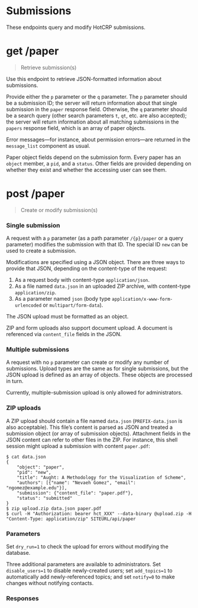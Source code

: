 # Submissions

These endpoints query and modify HotCRP submissions.


# get /paper

> Retrieve submission(s)

Use this endpoint to retrieve JSON-formatted information about submissions.

Provide either the `p` parameter or the `q` parameter. The `p` parameter
should be a submission ID; the server will return information about that
single submission in the `paper` response field. Otherwise, the `q` parameter
should be a search query (other search parameters `t`, `qt`, etc. are also
accepted); the server will return information about all matching submissions
in the `papers` response field, which is an array of paper objects.

Error messages—for instance, about permission errors—are returned in the
`message_list` component as usual.

Paper object fields depend on the submission form. Every paper has an `object`
member, a `pid`, and a `status`. Other fields are provided depending on
whether they exist and whether the accessing user can see them.


# post /paper

> Create or modify submission(s)

### Single submission

A request with a `p` parameter (as a path parameter `/{p}/paper` or a query
parameter) modifies the submission with that ID. The special ID `new` can be
used to create a submission.

Modifications are specified using a JSON object. There are three ways to
provide that JSON, depending on the content-type of the request:

1. As a request body with content-type `application/json`.
2. As a file named `data.json` in an uploaded ZIP archive, with content-type
   `application/zip`.
3. As a parameter named `json` (body type
   `application/x-www-form-urlencoded` or `multipart/form-data`).

The JSON upload must be formatted as an object.

ZIP and form uploads also support document upload. A document is referenced
via `content_file` fields in the JSON.

### Multiple submissions

A request with no `p` parameter can create or modify any number of
submissions. Upload types are the same as for single submissions, but the JSON
upload is defined as an array of objects. These objects are processed in turn.

Currently, multiple-submission upload is only allowed for administrators.

### ZIP uploads

A ZIP upload should contain a file named `data.json` (`PREFIX-data.json` is
also acceptable). This file’s content is parsed as JSON and treated a
submission object (or array of submission objects). Attachment fields in the
JSON content can refer to other files in the ZIP. For instance, this shell
session might upload a submission with content `paper.pdf`:

```
$ cat data.json
{
	"object": "paper",
	"pid": "new",
	"title": "Aught: A Methodology for the Visualization of Scheme",
	"authors": [{"name": "Nevaeh Gomez", "email": "ngomez@example.edu"}],
	"submission": {"content_file": "paper.pdf"},
	"status": "submitted"
}
$ zip upload.zip data.json paper.pdf
$ curl -H "Authorization: bearer hct_XXX" --data-binary @upload.zip -H "Content-Type: application/zip" SITEURL/api/paper
```
### Parameters

Set `dry_run=1` to check the upload for errors without modifying the
database.

Three additional parameters are available to administrators. Set
`disable_users=1` to disable newly-created users; set `add_topics=1` to
automatically add newly-referenced topics; and set `notify=0` to make changes
without notifying contacts.

### Responses
